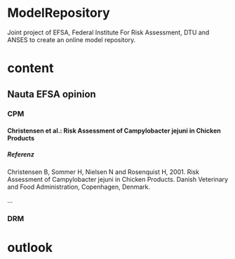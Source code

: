 # ModelRepository
Joint project of EFSA, Federal Institute For Risk Assessment, DTU and ANSES to create an online model repository.

# content
## Nauta EFSA opinion
### CPM
#### Christensen et al.: Risk Assessment of Campylobacter jejuni in Chicken Products
##### Referenz
Christensen B, Sommer H, Nielsen N and Rosenquist H, 2001. Risk Assessment of Campylobacter jejuni in Chicken
Products. Danish Veterinary and Food Administration, Copenhagen, Denmark.

...
### DRM


# outlook
